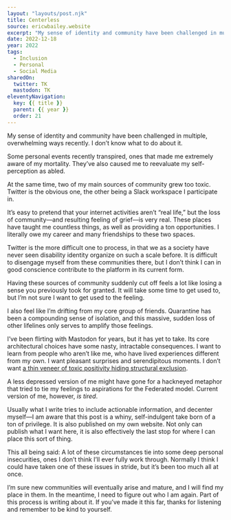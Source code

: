 ```yaml
---
layout: "layouts/post.njk"
title: Centerless
source: ericwbailey.website
excerpt: "My sense of identity and community have been challenged in multiple, overwhelming ways recently. I don’t know what to do about it"
date: 2022-12-18
year: 2022
tags:
  - Inclusion
  - Personal
  - Social Media
sharedOn:
  twitter: TK
  mastodon: TK
eleventyNavigation:
  key: {{ title }}
  parent: {{ year }}
  order: 21
---
```


My sense of identity and community have been challenged in multiple, overwhelming ways recently. I don’t know what to do about it.

Some personal events recently transpired, ones that made me extremely aware of my mortality. They’ve also caused me to reevaluate my self-perception as abled.

At the same time, two of my main sources of community grew too toxic. Twitter is the obvious one, the other being a Slack workspace I participate in.

It’s easy to pretend that your internet activities aren’t “real life,” but the loss of community—and resulting feeling of grief—is very real. These places have taught me countless things, as well as providing a ton opportunities. I literally owe my career and many friendships to these two spaces.

Twitter is the more difficult one to process, in that we as a society have never seen disability identity organize on such a scale before. It is difficult to disengage myself from these communities there, but I don’t think I can in good conscience contribute to the platform in its current form.

Having these sources of community suddenly cut off feels a lot like losing a sense you previously took for granted. It will take some time to get used to, but I’m not sure I want to get used to the feeling.

I also feel like I’m drifting from my core group of friends. Quarantine has been a compounding sense of isolation, and this massive, sudden loss of other lifelines only serves to amplify those feelings.

I’ve been flirting with Mastodon for years, but it has yet to take. Its core architectural choices have some nasty, intractable consequences. I want to learn from people who aren’t like me, who have lived experiences different from my own. I want pleasant surprises and serendipitous moments. I don’t want [a thin veneer of toxic positivity hiding structural exclusion](https://mstdn.party/@gwensnyder/109530291742699097).

A less depressed version of me might have gone for a hackneyed metaphor that tried to tie my feelings to aspirations for the Federated model. Current version of me, however, <em>is tired</em>.

Usually what I write tries to include actionable information, and decenter myself—I am aware that this post is a whiny, self-indulgent take born of a ton of privilege. It is also published on my own website. Not only can publish what I want here, it is also effectively the last stop for where I can place this sort of thing.

This all being said: A lot of these circumstances tie into some deep personal insecurities, ones I don’t think I’ll ever fully work through. Normally I think I could have taken one of these issues in stride, but it’s been too much all at once.

I’m sure new communities will eventually arise and mature, and I will find my place in them. In the meantime, I need to figure out who I am again. Part of this process is writing about it. If you’ve made it this far, thanks for listening and remember to be kind to yourself.
